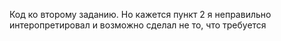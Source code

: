 Код ко второму заданию. Но кажется пункт 2 я неправильно интеропретировал и возможно сделал не то, что требуется
